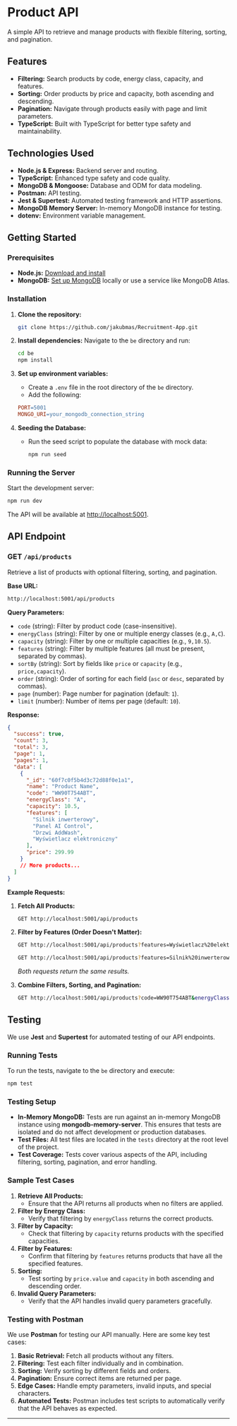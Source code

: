 # Product API

A simple API to retrieve and manage products with flexible filtering, sorting, and pagination.

## Features

- **Filtering:** Search products by code, energy class, capacity, and features.
- **Sorting:** Order products by price and capacity, both ascending and descending.
- **Pagination:** Navigate through products easily with page and limit parameters.
- **TypeScript:** Built with TypeScript for better type safety and maintainability.

## Technologies Used

- **Node.js & Express:** Backend server and routing.
- **TypeScript:** Enhanced type safety and code quality.
- **MongoDB & Mongoose:** Database and ODM for data modeling.
- **Postman:** API testing.
- **Jest & Supertest:** Automated testing framework and HTTP assertions.
- **MongoDB Memory Server:** In-memory MongoDB instance for testing.
- **dotenv:** Environment variable management.

## Getting Started

### Prerequisites

- **Node.js:** [Download and install](https://nodejs.org/)
- **MongoDB:** [Set up MongoDB](https://www.mongodb.com/) locally or use a service like MongoDB Atlas.

### Installation

1. **Clone the repository:**

   ```bash
   git clone https://github.com/jakubmas/Recruitment-App.git
   ```

2. **Install dependencies:**
   Navigate to the `be` directory and run:

   ```bash
   cd be
   npm install
   ```

3. **Set up environment variables:**

   - Create a `.env` file in the root directory of the `be` directory.
   - Add the following:

   ```makefile
   PORT=5001
   MONGO_URI=your_mongodb_connection_string
   ```

4. **Seeding the Database:**
   - Run the seed script to populate the database with mock data:
     ```bash
     npm run seed
     ```

### Running the Server

Start the development server:

```bash
npm run dev
```

The API will be available at [http://localhost:5001](http://localhost:5001).

## API Endpoint

### GET `/api/products`

Retrieve a list of products with optional filtering, sorting, and pagination.

**Base URL:**

```bash
http://localhost:5001/api/products
```

**Query Parameters:**

- `code` (string): Filter by product code (case-insensitive).
- `energyClass` (string): Filter by one or multiple energy classes (e.g., `A,C`).
- `capacity` (string): Filter by one or multiple capacities (e.g., `9,10.5`).
- `features` (string): Filter by multiple features (all must be present, separated by commas).
- `sortBy` (string): Sort by fields like `price` or `capacity` (e.g., `price,capacity`).
- `order` (string): Order of sorting for each field (`asc` or `desc`, separated by commas).
- `page` (number): Page number for pagination (default: `1`).
- `limit` (number): Number of items per page (default: `10`).

**Response:**

```json
{
  "success": true,
  "count": 3,
  "total": 3,
  "page": 1,
  "pages": 1,
  "data": [
    {
      "_id": "60f7c0f5b4d3c72d88f0e1a1",
      "name": "Product Name",
      "code": "WW90T754ABT",
      "energyClass": "A",
      "capacity": 10.5,
      "features": [
        "Silnik inwerterowy",
        "Panel AI Control",
        "Drzwi AddWash",
        "Wyświetlacz elektroniczny"
      ],
      "price": 299.99
    }
    // More products...
  ]
}
```

**Example Requests:**

1. **Fetch All Products:**

   ```bash
   GET http://localhost:5001/api/products
   ```

2. **Filter by Features (Order Doesn't Matter):**

   ```bash
   GET http://localhost:5001/api/products?features=Wyświetlacz%20elektroniczny,Silnik%20inwerterowy,Panel%20AI%20Control,Drzwi%20AddWash
   ```

   ```bash
   GET http://localhost:5001/api/products?features=Silnik%20inwerterowy,Panel%20AI%20Control,Drzwi%20AddWash,Wyświetlacz%20elektroniczny
   ```

   _Both requests return the same results._

3. **Combine Filters, Sorting, and Pagination:**
   ```bash
   GET http://localhost:5001/api/products?code=WW90T754ABT&energyClass=A,C&capacity=9,10.5&features=Silnik%20inwerterowy,Panel%20AI%20Control,Drzwi%20AddWash,Wyświetlacz%20elektroniczny&sortBy=price,capacity&order=asc,desc&page=1&limit=5
   ```

## Testing

We use **Jest** and **Supertest** for automated testing of our API endpoints.

### Running Tests

To run the tests, navigate to the `be` directory and execute:

```bash
npm test
```

### Testing Setup

- **In-Memory MongoDB:** Tests are run against an in-memory MongoDB instance using **mongodb-memory-server**. This ensures that tests are isolated and do not affect development or production databases.
- **Test Files:** All test files are located in the `tests` directory at the root level of the project.
- **Test Coverage:** Tests cover various aspects of the API, including filtering, sorting, pagination, and error handling.

### Sample Test Cases

1. **Retrieve All Products:**
   - Ensure that the API returns all products when no filters are applied.
2. **Filter by Energy Class:**
   - Verify that filtering by `energyClass` returns the correct products.
3. **Filter by Capacity:**
   - Check that filtering by `capacity` returns products with the specified capacities.
4. **Filter by Features:**
   - Confirm that filtering by `features` returns products that have all the specified features.
5. **Sorting:**
   - Test sorting by `price.value` and `capacity` in both ascending and descending order.
6. **Invalid Query Parameters:**
   - Verify that the API handles invalid query parameters gracefully.

### Testing with Postman

We use **Postman** for testing our API manually. Here are some key test cases:

1. **Basic Retrieval:** Fetch all products without any filters.
2. **Filtering:** Test each filter individually and in combination.
3. **Sorting:** Verify sorting by different fields and orders.
4. **Pagination:** Ensure correct items are returned per page.
5. **Edge Cases:** Handle empty parameters, invalid inputs, and special characters.
6. **Automated Tests:** Postman includes test scripts to automatically verify that the API behaves as expected.

---
